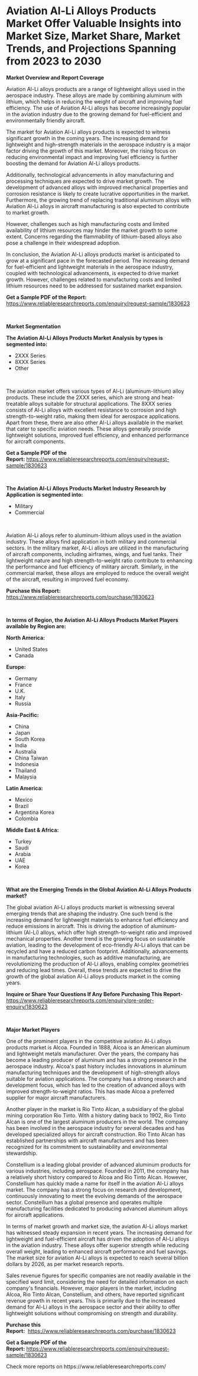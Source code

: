 <p><h1>Aviation Al-Li Alloys Products Market Offer Valuable Insights into Market Size, Market Share, Market Trends, and Projections Spanning from 2023 to 2030</h1></p><p><strong>Market Overview and Report Coverage</strong></p>
<p><p>Aviation Al-Li alloys products are a range of lightweight alloys used in the aerospace industry. These alloys are made by combining aluminum with lithium, which helps in reducing the weight of aircraft and improving fuel efficiency. The use of Aviation Al-Li alloys has become increasingly popular in the aviation industry due to the growing demand for fuel-efficient and environmentally friendly aircraft.</p><p>The market for Aviation Al-Li alloys products is expected to witness significant growth in the coming years. The increasing demand for lightweight and high-strength materials in the aerospace industry is a major factor driving the growth of this market. Moreover, the rising focus on reducing environmental impact and improving fuel efficiency is further boosting the demand for Aviation Al-Li alloys products.</p><p>Additionally, technological advancements in alloy manufacturing and processing techniques are expected to drive market growth. The development of advanced alloys with improved mechanical properties and corrosion resistance is likely to create lucrative opportunities in the market. Furthermore, the growing trend of replacing traditional aluminum alloys with Aviation Al-Li alloys in aircraft manufacturing is also expected to contribute to market growth.</p><p>However, challenges such as high manufacturing costs and limited availability of lithium resources may hinder the market growth to some extent. Concerns regarding the flammability of lithium-based alloys also pose a challenge in their widespread adoption.</p><p>In conclusion, the Aviation Al-Li alloys products market is anticipated to grow at a significant pace in the forecasted period. The increasing demand for fuel-efficient and lightweight materials in the aerospace industry, coupled with technological advancements, is expected to drive market growth. However, challenges related to manufacturing costs and limited lithium resources need to be addressed for sustained market expansion.</p></p>
<p><strong>Get a Sample PDF of the Report:</strong> <a href="https://www.reliableresearchreports.com/enquiry/request-sample/1830623">https://www.reliableresearchreports.com/enquiry/request-sample/1830623</a></p>
<p>&nbsp;</p>
<p><strong>Market Segmentation</strong></p>
<p><strong>The Aviation Al-Li Alloys Products Market Analysis by types is segmented into:</strong></p>
<p><ul><li>2XXX Series</li><li>8XXX Series</li><li>Other</li></ul></p>
<p>&nbsp;</p>
<p><p>The aviation market offers various types of Al-Li (aluminum-lithium) alloy products. These include the 2XXX series, which are strong and heat-treatable alloys suitable for structural applications. The 8XXX series consists of Al-Li alloys with excellent resistance to corrosion and high strength-to-weight ratio, making them ideal for aerospace applications. Apart from these, there are also other Al-Li alloys available in the market that cater to specific aviation needs. These alloys generally provide lightweight solutions, improved fuel efficiency, and enhanced performance for aircraft components.</p></p>
<p><strong>Get a Sample PDF of the Report:</strong>&nbsp;<a href="https://www.reliableresearchreports.com/enquiry/request-sample/1830623">https://www.reliableresearchreports.com/enquiry/request-sample/1830623</a></p>
<p>&nbsp;</p>
<p><strong>The Aviation Al-Li Alloys Products Market Industry Research by Application is segmented into:</strong></p>
<p><ul><li>Military</li><li>Commercial</li></ul></p>
<p>&nbsp;</p>
<p><p>Aviation Al-Li alloys refer to aluminum-lithium alloys used in the aviation industry. These alloys find application in both military and commercial sectors. In the military market, Al-Li alloys are utilized in the manufacturing of aircraft components, including airframes, wings, and fuel tanks. Their lightweight nature and high strength-to-weight ratio contribute to enhancing the performance and fuel efficiency of military aircraft. Similarly, in the commercial market, these alloys are employed to reduce the overall weight of the aircraft, resulting in improved fuel economy.</p></p>
<p><strong>Purchase this Report:</strong>&nbsp; <a href="https://www.reliableresearchreports.com/purchase/1830623">https://www.reliableresearchreports.com/purchase/1830623</a></p>
<p>&nbsp;</p>
<p><strong>In terms of Region, the Aviation Al-Li Alloys Products Market Players available by Region are:</strong></p>
<p>
    <p> <strong> North America: </strong>
        <ul>
            <li>United States</li>
            <li>Canada</li>
        </ul>
        </p> 
    <p> <strong> Europe: </strong>
        <ul>
            <li>Germany</li>
            <li>France</li>
            <li>U.K.</li>
            <li>Italy</li>
            <li>Russia</li>
        </ul>
        </p> 
    <p> <strong> Asia-Pacific: </strong>
        <ul>
            <li>China</li>
            <li>Japan</li>
            <li>South Korea</li>
            <li>India</li>
            <li>Australia</li>
            <li>China Taiwan</li>
            <li>Indonesia</li>
            <li>Thailand</li>
            <li>Malaysia</li>
        </ul>
        </p> 
    <p> <strong> Latin America: </strong>
        <ul>
            <li>Mexico</li>
            <li>Brazil</li>
            <li>Argentina Korea</li>
            <li>Colombia</li>
        </ul>
        </p> 
    <p> <strong> Middle East & Africa: </strong>
        <ul>
            <li>Turkey</li>
            <li>Saudi</li>
            <li>Arabia</li>
            <li>UAE</li>
            <li>Korea</li>
        </ul>
    </p>
    </p>
<p>&nbsp;</p>
<p><strong>What are the Emerging Trends in the Global Aviation Al-Li Alloys Products market?</strong></p>
<p><p>The global aviation Al-Li alloys products market is witnessing several emerging trends that are shaping the industry. One such trend is the increasing demand for lightweight materials to enhance fuel efficiency and reduce emissions in aircraft. This is driving the adoption of aluminum-lithium (Al-Li) alloys, which offer high strength-to-weight ratio and improved mechanical properties. Another trend is the growing focus on sustainable aviation, leading to the development of eco-friendly Al-Li alloys that can be recycled and have a reduced carbon footprint. Additionally, advancements in manufacturing technologies, such as additive manufacturing, are revolutionizing the production of Al-Li alloys, enabling complex geometries and reducing lead times. Overall, these trends are expected to drive the growth of the global aviation Al-Li alloys products market in the coming years.</p></p>
<p><strong>Inquire or Share Your Questions If Any Before Purchasing This Report</strong>- <a href="https://www.reliableresearchreports.com/enquiry/pre-order-enquiry/1830623">https://www.reliableresearchreports.com/enquiry/pre-order-enquiry/1830623</a></p>
<p>&nbsp;</p>
<p><strong>Major Market Players</strong></p>
<p><p>One of the prominent players in the competitive aviation Al-Li alloys products market is Alcoa. Founded in 1888, Alcoa is an American aluminum and lightweight metals manufacturer. Over the years, the company has become a leading producer of aluminum and has a strong presence in the aerospace industry. Alcoa's past history includes innovations in aluminum manufacturing techniques and the development of high-strength alloys suitable for aviation applications. The company has a strong research and development focus, which has led to the creation of advanced alloys with improved strength-to-weight ratios. This has made Alcoa a preferred supplier for major aircraft manufacturers.</p><p>Another player in the market is Rio Tinto Alcan, a subsidiary of the global mining corporation Rio Tinto. With a history dating back to 1902, Rio Tinto Alcan is one of the largest aluminum producers in the world. The company has been involved in the aerospace industry for several decades and has developed specialized alloys for aircraft construction. Rio Tinto Alcan has established partnerships with aircraft manufacturers and has been recognized for its commitment to sustainability and environmental stewardship.</p><p>Constellium is a leading global provider of advanced aluminum products for various industries, including aerospace. Founded in 2011, the company has a relatively short history compared to Alcoa and Rio Tinto Alcan. However, Constellium has quickly made a name for itself in the aviation Al-Li alloys market. The company has a strong focus on research and development, continuously innovating to meet the evolving demands of the aerospace sector. Constellium has a global presence and operates multiple manufacturing facilities dedicated to producing advanced aluminum alloys for aircraft applications.</p><p>In terms of market growth and market size, the aviation Al-Li alloys market has witnessed steady expansion in recent years. The increasing demand for lightweight and fuel-efficient aircraft has driven the adoption of Al-Li alloys in the aviation industry. These alloys offer superior strength while reducing overall weight, leading to enhanced aircraft performance and fuel savings. The market size for aviation Al-Li alloys is expected to reach several billion dollars by 2026, as per market research reports.</p><p>Sales revenue figures for specific companies are not readily available in the specified word limit, considering the need for detailed information on each company's financials. However, major players in the market, including Alcoa, Rio Tinto Alcan, Constellium, and others, have reported significant revenue growth in recent years. This is primarily due to the increased demand for Al-Li alloys in the aerospace sector and their ability to offer lightweight solutions without compromising on strength and durability.</p></p>
<p><strong>Purchase this Report:</strong>&nbsp;&nbsp;<a href="https://www.reliableresearchreports.com/purchase/1830623">https://www.reliableresearchreports.com/purchase/1830623</a></p>
<p></p>
<p><strong>Get a Sample PDF of the Report:</strong>&nbsp;<a href="https://www.reliableresearchreports.com/enquiry/request-sample/1830623">https://www.reliableresearchreports.com/enquiry/request-sample/1830623</a></p>
<p>Check more reports on https://www.reliableresearchreports.com/</p>